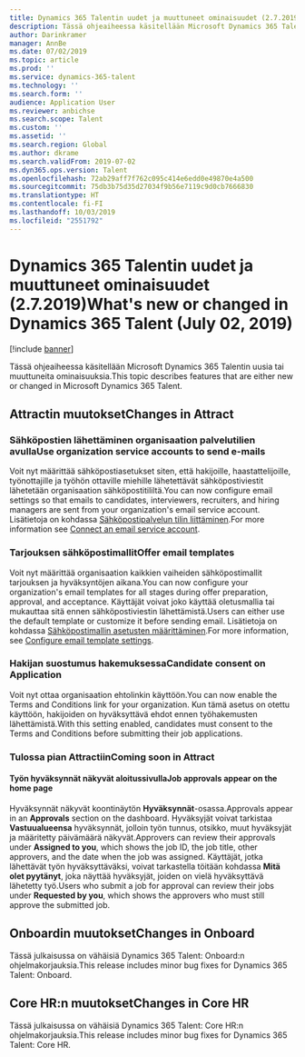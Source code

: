 ```yaml
---
title: Dynamics 365 Talentin uudet ja muuttuneet ominaisuudet (2.7.2019)
description: Tässä ohjeaiheessa käsitellään Microsoft Dynamics 365 Talentin uusia tai muuttuneita ominaisuuksia.
author: Darinkramer
manager: AnnBe
ms.date: 07/02/2019
ms.topic: article
ms.prod: ''
ms.service: dynamics-365-talent
ms.technology: ''
ms.search.form: ''
audience: Application User
ms.reviewer: anbichse
ms.search.scope: Talent
ms.custom: ''
ms.assetid: ''
ms.search.region: Global
ms.author: dkrame
ms.search.validFrom: 2019-07-02
ms.dyn365.ops.version: Talent
ms.openlocfilehash: 72ab29aff7f762c095c414e6edd0e49870e4a500
ms.sourcegitcommit: 75db3b75d35d27034f9b56e7119c9d0cb7666830
ms.translationtype: HT
ms.contentlocale: fi-FI
ms.lasthandoff: 10/03/2019
ms.locfileid: "2551792"
---
```

# <a name="whats-new-or-changed-in-dynamics-365-talent-july-02-2019"></a><span data-ttu-id="6c647-103">Dynamics 365 Talentin uudet ja muuttuneet ominaisuudet (2.7.2019)</span><span class="sxs-lookup"><span data-stu-id="6c647-103">What's new or changed in Dynamics 365 Talent (July 02, 2019)</span></span>

[!include [banner](includes/banner.md)]

<span data-ttu-id="6c647-104">Tässä ohjeaiheessa käsitellään Microsoft Dynamics 365 Talentin uusia tai muuttuneita ominaisuuksia.</span><span class="sxs-lookup"><span data-stu-id="6c647-104">This topic describes features that are either new or changed in Microsoft Dynamics 365 Talent.</span></span>

## <a name="changes-in-attract"></a><span data-ttu-id="6c647-105">Attractin muutokset</span><span class="sxs-lookup"><span data-stu-id="6c647-105">Changes in Attract</span></span>

### <a name="use-organization-service-accounts-to-send-e-mails"></a><span data-ttu-id="6c647-106">Sähköpostien lähettäminen organisaation palvelutilien avulla</span><span class="sxs-lookup"><span data-stu-id="6c647-106">Use organization service accounts to send e-mails</span></span>

<span data-ttu-id="6c647-107">Voit nyt määrittää sähköpostiasetukset siten, että hakijoille, haastattelijoille, työnottajille ja työhön ottaville miehille lähetettävät sähköpostiviestit lähetetään organisaation sähköpostitililtä.</span><span class="sxs-lookup"><span data-stu-id="6c647-107">You can now configure email settings so that emails to candidates, interviewers, recruiters, and hiring managers are sent from your organization's email service account.</span></span> <span data-ttu-id="6c647-108">Lisätietoja on kohdassa [Sähköpostipalvelun tilin liittäminen](./attract-configure-email-settings.md#connect-an-email-service-account).</span><span class="sxs-lookup"><span data-stu-id="6c647-108">For more information see [Connect an email service account](./attract-configure-email-settings.md#connect-an-email-service-account).</span></span>

### <a name="offer-email-templates"></a><span data-ttu-id="6c647-109">Tarjouksen sähköpostimallit</span><span class="sxs-lookup"><span data-stu-id="6c647-109">Offer email templates</span></span> 

<span data-ttu-id="6c647-110">Voit nyt määrittää organisaation kaikkien vaiheiden sähköpostimallit tarjouksen ja hyväksyntöjen aikana.</span><span class="sxs-lookup"><span data-stu-id="6c647-110">You can now configure your organization's email templates for all stages during offer preparation, approval, and acceptance.</span></span> <span data-ttu-id="6c647-111">Käyttäjät voivat joko käyttää oletusmallia tai mukauttaa sitä ennen sähköpostiviestin lähettämistä.</span><span class="sxs-lookup"><span data-stu-id="6c647-111">Users can either use the default template or customize it before sending email.</span></span> <span data-ttu-id="6c647-112">Lisätietoja on kohdassa [Sähköpostimallin asetusten määrittäminen](./attract-configure-email-settings.md#configure-email-template-settings).</span><span class="sxs-lookup"><span data-stu-id="6c647-112">For more information, see [Configure email template settings](./attract-configure-email-settings.md#configure-email-template-settings).</span></span>

### <a name="candidate-consent-on-application"></a><span data-ttu-id="6c647-113">Hakijan suostumus hakemuksessa</span><span class="sxs-lookup"><span data-stu-id="6c647-113">Candidate consent on Application</span></span>

<span data-ttu-id="6c647-114">Voit nyt ottaa organisaation ehtolinkin käyttöön.</span><span class="sxs-lookup"><span data-stu-id="6c647-114">You can now enable the Terms and Conditions link for your organization.</span></span> <span data-ttu-id="6c647-115">Kun tämä asetus on otettu käyttöön, hakijoiden on hyväksyttävä ehdot ennen työhakemusten lähettämistä.</span><span class="sxs-lookup"><span data-stu-id="6c647-115">With this setting enabled, candidates must consent to the Terms and Conditions before submitting their job applications.</span></span> 

### <a name="coming-soon-in-attract"></a><span data-ttu-id="6c647-116">Tulossa pian Attractiin</span><span class="sxs-lookup"><span data-stu-id="6c647-116">Coming soon in Attract</span></span>
#### <a name="job-approvals-appear-on-the-home-page"></a><span data-ttu-id="6c647-117">Työn hyväksynnät näkyvät aloitussivulla</span><span class="sxs-lookup"><span data-stu-id="6c647-117">Job approvals appear on the home page</span></span>

<span data-ttu-id="6c647-118">Hyväksynnät näkyvät koontinäytön **Hyväksynnät**-osassa.</span><span class="sxs-lookup"><span data-stu-id="6c647-118">Approvals appear in an **Approvals** section on the dashboard.</span></span> <span data-ttu-id="6c647-119">Hyväksyjät voivat tarkistaa **Vastuualueensa** hyväksynnät, jolloin työn tunnus, otsikko, muut hyväksyjät ja määritetty päivämäärä näkyvät.</span><span class="sxs-lookup"><span data-stu-id="6c647-119">Approvers can review their approvals under **Assigned to you**, which shows the job ID, the job title, other approvers, and the date when the job was assigned.</span></span> <span data-ttu-id="6c647-120">Käyttäjät, jotka lähettävät työn hyväksyttäväksi, voivat tarkastella töitään kohdassa **Mitä olet pyytänyt**, joka näyttää hyväksyjät, joiden on vielä hyväksyttävä lähetetty työ.</span><span class="sxs-lookup"><span data-stu-id="6c647-120">Users who submit a job for approval can review their jobs under **Requested by you**, which shows the approvers who must still approve the submitted job.</span></span>

## <a name="changes-in-onboard"></a><span data-ttu-id="6c647-121">Onboardin muutokset</span><span class="sxs-lookup"><span data-stu-id="6c647-121">Changes in Onboard</span></span>

<span data-ttu-id="6c647-122">Tässä julkaisussa on vähäisiä Dynamics 365 Talent: Onboard:n ohjelmakorjauksia.</span><span class="sxs-lookup"><span data-stu-id="6c647-122">This release includes minor bug fixes for Dynamics 365 Talent: Onboard.</span></span>

## <a name="changes-in-core-hr"></a><span data-ttu-id="6c647-123">Core HR:n muutokset</span><span class="sxs-lookup"><span data-stu-id="6c647-123">Changes in Core HR</span></span>

<span data-ttu-id="6c647-124">Tässä julkaisussa on vähäisiä Dynamics 365 Talent: Core HR:n ohjelmakorjauksia.</span><span class="sxs-lookup"><span data-stu-id="6c647-124">This release includes minor bug fixes for Dynamics 365 Talent: Core HR.</span></span>

